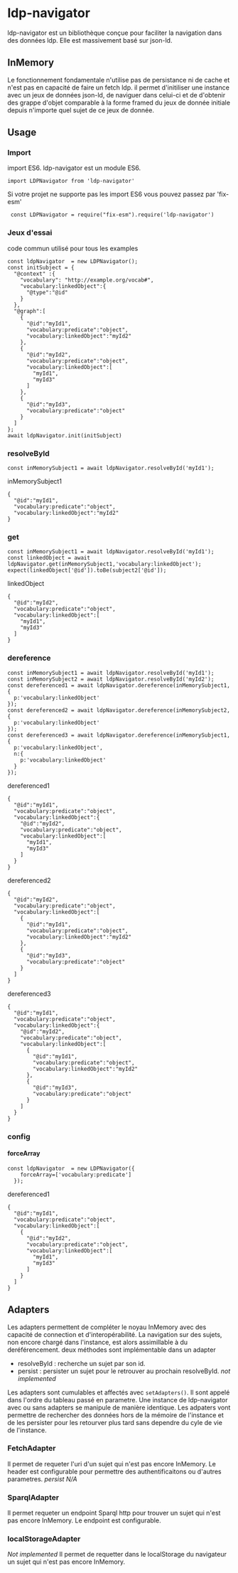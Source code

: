 # ldp-navigator
ldp-navigator est un bibliothèque conçue pour faciliter la navigation dans des données ldp. Elle est massivement basé sur json-ld.

## InMemory
Le fonctionnement fondamentale n'utilise pas de persistance ni de cache et n'est pas en capacité de faire un fetch ldp. il permet d'initiliser une instance avec un jeux de données json-ld, de naviguer dans celui-ci et de d'obtenir des grappe d'objet comparable à la forme framed du jeux de donnée initiale depuis n'importe quel sujet de ce jeux de donnée.

## Usage
### Import
import ES6. ldp-navigator est un module ES6.
```
import LDPNavigator from 'ldp-navigator'
```
Si votre projet ne supporte pas les import ES6 vous pouvez passez par 'fix-esm'
```
 const LDPNavigator = require("fix-esm").require('ldp-navigator')
```
### Jeux d'essai
code commun utilisé pour tous les examples
```
const ldpNavigator  = new LDPNavigator();
const initSubject = {
  "@context" :{
    "vocabulary": "http://example.org/vocab#",
    "vocabulary:linkedObject":{
      "@type":"@id"
    }
  },
  "@graph":[
    {
      "@id":"myId1",
      "vocabulary:predicate":"object",
      "vocabulary:linkedObject":"myId2"
    },
    {
      "@id":"myId2",
      "vocabulary:predicate":"object",
      "vocabulary:linkedObject":[
        "myId1",
        "myId3"
      ]
    },
    {
      "@id":"myId3",
      "vocabulary:predicate":"object"
    }
  ]
};
await ldpNavigator.init(initSubject)
```
### resolveById
```
const inMemorySubject1 = await ldpNavigator.resolveById('myId1');
```
inMemorySubject1
```
{
  "@id":"myId1",
  "vocabulary:predicate":"object",
  "vocabulary:linkedObject":"myId2"
}
```

### get
```
const inMemorySubject1 = await ldpNavigator.resolveById('myId1');
const linkedObject = await ldpNavigator.get(inMemorySubject1,'vocabulary:linkedObject');
expect(linkedObject['@id']).toBe(subject2['@id']);
```
linkedObject
```
{
  "@id":"myId2",
  "vocabulary:predicate":"object",
  "vocabulary:linkedObject":[
    "myId1",
    "myId3"
  ]
}
```

### dereference
```
const inMemorySubject1 = await ldpNavigator.resolveById('myId1');
const inMemorySubject2 = await ldpNavigator.resolveById('myId2');
const dereferenced1 = await ldpNavigator.dereference(inMemorySubject1,{
  p:'vocabulary:linkedObject'
});
const dereferenced2 = await ldpNavigator.dereference(inMemorySubject2,{
  p:'vocabulary:linkedObject'
});
const dereferenced3 = await ldpNavigator.dereference(inMemorySubject1,{
  p:'vocabulary:linkedObject',
  n:{
    p:'vocabulary:linkedObject'
  }
});
```
dereferenced1
```
{
  "@id":"myId1",
  "vocabulary:predicate":"object",
  "vocabulary:linkedObject":{
    "@id":"myId2",
    "vocabulary:predicate":"object",
    "vocabulary:linkedObject":[
      "myId1",
      "myId3"
    ]
  }
}
```
dereferenced2
```
{
  "@id":"myId2",
  "vocabulary:predicate":"object",
  "vocabulary:linkedObject":[
    {
      "@id":"myId1",
      "vocabulary:predicate":"object",
      "vocabulary:linkedObject":"myId2"
    },
    {
      "@id":"myId3",
      "vocabulary:predicate":"object"
    }
  ]
}
```
dereferenced3
```
{
  "@id":"myId1",
  "vocabulary:predicate":"object",
  "vocabulary:linkedObject":{
    "@id":"myId2",
    "vocabulary:predicate":"object",
    "vocabulary:linkedObject":[
      {
        "@id":"myId1",
        "vocabulary:predicate":"object",
        "vocabulary:linkedObject":"myId2"
      },
      {
        "@id":"myId3",
        "vocabulary:predicate":"object"
      }
    ]
  }
}
```

### config
#### forceArray

```
const ldpNavigator  = new LDPNavigator({
    forceArray=['vocabulary:predicate']
  });
```

dereferenced1
```
{
  "@id":"myId1",
  "vocabulary:predicate":"object",
  "vocabulary:linkedObject":[
    {
      "@id":"myId2",
      "vocabulary:predicate":"object",
      "vocabulary:linkedObject":[
        "myId1",
        "myId3"
      ]
    }
  ]
}
```

## Adapters
Les adapters permettent de compléter le noyau InMemory avec des capacité de connection et d'interopérabilité. La navigation sur des sujets, non encore chargé dans l'instance, est alors assimillable à du deréférencement.
deux méthodes sont implémentable dans un adapter
- resolveById : recherche un sujet par son id.
- persist : persister un sujet pour le retrouver au prochain resolveById. *not implemented*

Les adapters sont cumulables et affectés avec ```setAdapters()```. Il sont appelé dans l'ordre du tableau passé en parametre. Une instance de ldp-navigator avec ou sans adapters se manipule de manière identique. Les adpaters vont permettre de rechercher des données hors de la mémoire de l'instance et de les persister pour les retourver plus tard sans dependre du cyle de vie de l'instance.

### FetchAdapter
Il permet de requeter l'uri d'un sujet qui n'est pas encore InMemory. Le header est configurable pour permettre des authentificaitons ou d'autres parametres.
*persist N/A*

### SparqlAdapter
Il permet requeter un endpoint Sparql http pour trouver un sujet qui n'est pas encore InMemory. Le endpoint est configurable.

### localStorageAdapter
*Not implemented*
Il permet de requetter dans le localStorage du navigateur un sujet qui n'est pas encore InMemory.
